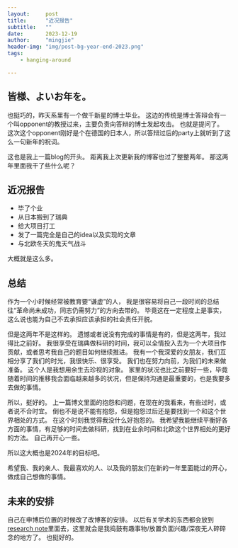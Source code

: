 ```yaml
---
layout:     post
title:      "近况报告"
subtitle:   ""
date:       2023-12-19
author:     "mingjie"
header-img: "img/post-bg-year-end-2023.png"
tags:
    - hanging-around

---
```


## 皆様、よいお年を。

也挺巧的，昨天系里有一个做千新星的博士毕业。
这边的传统是博士答辩会有一个叫opponent的教授过来，主要负责向答辩的博士发起攻击。
也就是提问了。
这次这个opponent刚好是个在德国的日本人，所以答辩过后的party上就听到了这么一句新年的祝词。

这也是我上一篇blog的开头。
距离我上次更新我的博客也过了整整两年。
那这两年里面我干了些什么呢？

## 近况报告

- 毕了个业
- 从日本搬到了瑞典
- 给大项目打工
- 发了一篇完全是自己的idea以及实现的文章
- 与北欧冬天的鬼天气战斗

大概就是这么多。

## 总结

作为一个小时候经常被教育要“谦虚”的人， 我是很容易将自己一段时间的总结往“革命尚未成功，同志仍需努力”的方向去带的。
毕竟这在一定程度上是事实，这么说也能为自己不去承担应该承担的社会责任开脱。

但是这两年不是这样的。
遗憾或者说没有完成的事情是有的，但是这两年，我过得比之前好。
我很享受在瑞典做科研的时间，我可以全情投入去为一个大项目作贡献，或者思考我自己的题目如何继续推进。
我有一个我深爱的女朋友，我们互相分享了我们的时光，我很快乐、很享受。
我们也在努力向前，为我们的未来做准备。
这个人是我想用余生去珍视的对象。
家里的状况也比之前要好一些，毕竟随着时间的推移我会面临越来越多的状况，但是保持沟通是最重要的，也是我要多去做的事情。

所以，挺好的。
上一篇博文里面的抱怨和问题，在现在的我看来，有些过时，或者说不合时宜。
倒也不是说不能有抱怨，但是抱怨过后还是要找到一个和这个世界相处的方式。
在这个时刻我觉得我没什么好抱怨的。
我希望我能继续平衡好各方面的事情，有足够的时间去做科研，找到在业余时间和北欧这个世界相处的更好的方法。
自己再开心一些。

所以这大概也是2024年的目标吧。

希望我、我的亲人、我最喜欢的人、以及我的朋友们在新的一年里面能过的开心，做成自己想做的事情。

## 未来的安排

自己在申博后位置的时候改了改博客的安排。
以后有关学术的东西都会放到[research note](https://mk-cookbook.readthedocs.io/en/latest/)里面去，这里就会是我捣鼓有趣事物/放置负面兴趣/深夜无人碎碎念的地方了。
也挺好的。

